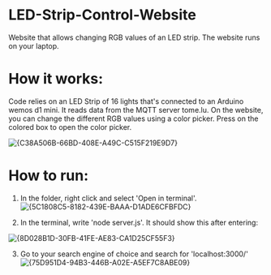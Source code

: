 # LED-Strip-Control-Website
Website that allows changing RGB values of an LED strip. The website runs on your laptop.

# How it works:
Code relies on an LED Strip of 16 lights that's connected to an Arduino wemos d1 mini. It reads data from the MQTT server tome.lu.
On the website, you can change the different RGB values using a color picker. Press on the colored box to open the color picker.

![{C38A506B-66BD-408E-A49C-C515F219E9D7}](https://github.com/user-attachments/assets/7a289832-69ef-4ae4-ac9e-e51602624fd0)

# How to run:
1. In the folder, right click and select 'Open in terminal'.
![{5C1808C5-8182-439E-BAAA-D1ADE6CFBFDC}](https://github.com/user-attachments/assets/081990dc-2c7c-4b6c-9ec5-0ad50a446d0f)

2. In the terminal, write 'node server.js'. It should show this after entering:

![{8D028B1D-30FB-41FE-AE83-CA1D25CF55F3}](https://github.com/user-attachments/assets/7694214d-5064-4733-b188-35d9fccb6601)

3. Go to your search engine of choice and search for 'localhost:3000/'
![{75D951D4-94B3-446B-A02E-A5EF7C8ABE09}](https://github.com/user-attachments/assets/9271fd80-8e0e-43d4-b849-6a89584345e5)





